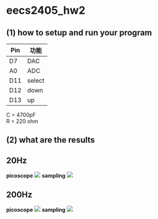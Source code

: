 # eecs2405_hw2
## (1) how to setup and run your program 


| Pin | 功能   |
| --- | ------ |
| D7    |     DAC  |
| A0 | ADC     |
| D11 | select |
| D12 | down   |
| D13 | up     |

C = 4700pF  
R = 220 ohm

## (2) what are the results
## 20Hz
**picoscope**
![](https://i.imgur.com/X6k4k9J.png)
**sampling**
![](https://i.imgur.com/9T45BJn.png)

## 200Hz
**picoscope**
![](https://i.imgur.com/uNulr3h.png)
**sampling**
![](https://i.imgur.com/AX7E3a6.png)

